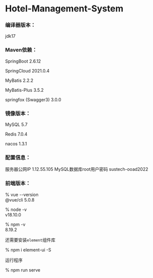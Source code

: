# Hotel-Management-System

### 编译器版本：

jdk17



### Maven依赖：

SpringBoot 2.6.12

SpringCloud 2021.0.4

MyBatis 2.2.2

MyBatis-Plus 3.5.2

springfox (Swagger3) 3.0.0



### 镜像版本：

MySQL 5.7

Redis 7.0.4

nacos 1.3.1


### 配置信息：

服务器公网IP 1.12.55.105
MySQL数据库root用户密码 sustech-ooad2022

### 前端版本：


% vue --version                                              
@vue/cli 5.0.8

% node -v      
v18.10.0

% npm -v            
8.19.2

还需要安装`element`组件库

% npm i element-ui -S

运行程序

% npm run serve
